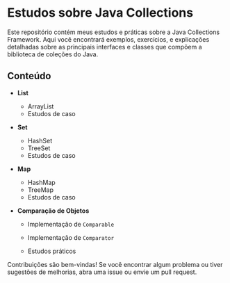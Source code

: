 # Estudos sobre Java Collections

Este repositório contém meus estudos e práticas sobre a Java Collections Framework. Aqui você encontrará exemplos, exercícios, e explicações detalhadas sobre as principais interfaces e classes que compõem a biblioteca de coleções do Java.

## Conteúdo

- **List**
  - ArrayList
  - Estudos de caso
  
- **Set**
  - HashSet
  - TreeSet
  - Estudos de caso
  
- **Map**
  - HashMap
  - TreeMap
  - Estudos de caso
  
- **Comparação de Objetos**
  - Implementação de `Comparable`
  
  - Implementação de `Comparator`
  
  - Estudos práticos
  
    

Contribuições são bem-vindas! Se você encontrar algum problema ou tiver sugestões de melhorias, abra uma issue ou envie um pull request.
